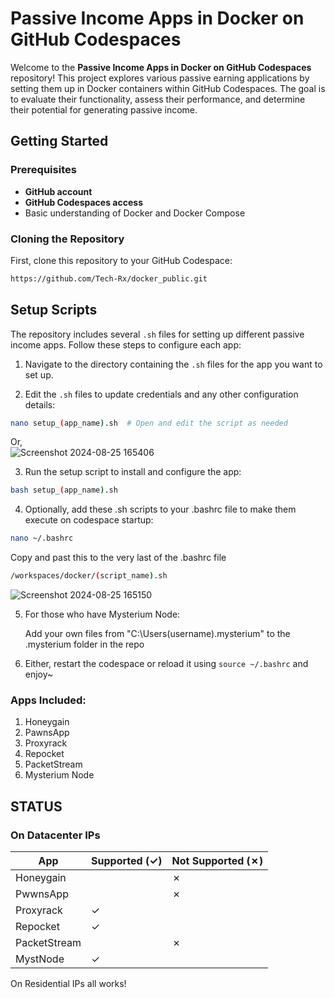 # Passive Income Apps in Docker on GitHub Codespaces

Welcome to the **Passive Income Apps in Docker on GitHub Codespaces** repository! This project explores various passive earning applications by setting them up in Docker containers within GitHub Codespaces. The goal is to evaluate their functionality, assess their performance, and determine their potential for generating passive income.

## Getting Started

### Prerequisites

- **GitHub account**
- **GitHub Codespaces access**
- Basic understanding of Docker and Docker Compose

### Cloning the Repository

First, clone this repository to your GitHub Codespace:

```bash
https://github.com/Tech-Rx/docker_public.git
```

## Setup Scripts

The repository includes several `.sh` files for setting up different passive income apps. Follow these steps to configure each app:

1. Navigate to the directory containing the `.sh` files for the app you want to set up.

2. Edit the `.sh` files to update credentials and any other configuration details:

 ```bash
 nano setup_(app_name).sh  # Open and edit the script as needed
 ```
 Or,  
![Screenshot 2024-08-25 165406](https://github.com/user-attachments/assets/01b4153b-7efc-4ca8-86f1-de2449481e06)

3. Run the setup script to install and configure the app:

```bash
bash setup_(app_name).sh
```

4. Optionally, add these .sh scripts to your .bashrc file to make them execute on codespace startup:

```bash
nano ~/.bashrc
```
Copy and past this to the very last of the .bashrc file

```bash
/workspaces/docker/(script_name).sh
```
![Screenshot 2024-08-25 165150](https://github.com/user-attachments/assets/ffad206a-8d1d-423a-9858-d39766bd33f3)

5. For those who have Mysterium Node:
 
    Add your own files from "C:\Users\(username)\.mysterium\" to the .mysterium folder in the repo

7. Either, restart the codespace or reload it using `source ~/.bashrc` and enjoy~

### Apps Included:

1. Honeygain
2. PawnsApp
3. Proxyrack
4. Repocket
5. PacketStream
6. Mysterium Node

## STATUS

### On Datacenter IPs

| App                    | Supported (✓) | Not Supported (✗) |
|------------------------|---------------|--------------------|
| Honeygain              |               | ✗                  |
| PwwnsApp               |               | ✗                  |
| Proxyrack              | ✓             |                    |
| Repocket               | ✓             |                    |
| PacketStream           |               | ✗                  |
| MystNode               | ✓             |                    |

On Residential IPs all works!
